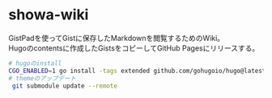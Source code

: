 # showa-wiki

GistPadを使ってGistに保存したMarkdownを閲覧するためのWiki。  
Hugoのcontentsに作成したGistsをコピーしてGitHub Pagesにリリースする。  

```bash
# hugoのinstall
CGO_ENABLED=1 go install -tags extended github.com/gohugoio/hugo@latest
# themeのアップデート
 git submodule update --remote
```
